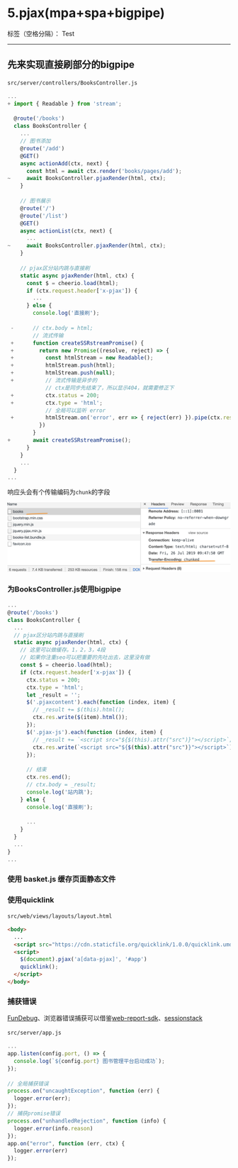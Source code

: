 ﻿# 5.pjax(mpa+spa+bigpipe)

标签（空格分隔）： Test

---

<h2>先来实现直接刷部分的bigpipe</h2>

`src/server/controllers/BooksController.js`

```javascript
...
+ import { Readable } from 'stream';

  @route('/books')
  class BooksController {
    ...
    // 图书添加
    @route('/add')
    @GET()
    async actionAdd(ctx, next) {
      const html = await ctx.render('books/pages/add');
~     await BooksController.pjaxRender(html, ctx);
    }

    // 图书展示
    @route('/')
    @route('/list')
    @GET()
    async actionList(ctx, next) {
      ...
~     await BooksController.pjaxRender(html, ctx);
    }

    // pjax区分站内跳与直接刷
    static async pjaxRender(html, ctx) {
      const $ = cheerio.load(html);
      if (ctx.request.header['x-pjax']) {
        ...
      } else {
        console.log('直接刷');
        
 -      // ctx.body = html;
        // 流式传输
 +      function createSSRstreamPromise() {
 +        return new Promise((resolve, reject) => {
 +          const htmlStream = new Readable();
 +          htmlStream.push(html);
 +          htmlStream.push(null);
 +          // 流式传输是异步的
            // ctx是同步先结束了，所以显示404，就需要修正下
 +          ctx.status = 200;
 +          ctx.type = 'html';
            // 全局可以监听 error
 +          htmlStream.on('error', err => { reject(err) }).pipe(ctx.res);
          })
        }
+       await createSSRstreamPromise();
      }
    }
    ...
  }
...
```

响应头会有个传输编码为`chunk`的字段

<p><img src="https://raw.githubusercontent.com/rel-start/Notes/picture/picture/pjax(mpa%2Bspa)04.png"></p>

<h3>为BooksController.js使用bigpipe</h3>

```javascript
...
@route('/books')
class BooksController {
  ...
  // pjax区分站内跳与直接刷
  static async pjaxRender(html, ctx) {
    // 这里可以做缓存。1，2，3，4段
    // 如果你注重seo可以把重要的先吐出去，这里没有做
    const $ = cheerio.load(html);
    if (ctx.request.header['x-pjax']) {
      ctx.status = 200;
      ctx.type = 'html';
      let _result = '';
      $('.pjaxcontent').each(function (index, item) {
        // _result += $(this).html();
        ctx.res.write($(item).html());
      });
      $('.pjax-js').each(function (index, item) {
        // _result += `<script src="${$(this).attr("src")}"></script>`;
        ctx.res.write(`<script src="${$(this).attr("src")}"></script>`);
      });

      // 结束
      ctx.res.end();
      // ctx.body = _result;
      console.log('站内跳');
    } else {
      console.log('直接刷');

      ...
    }
  }
  ...
}
...
```

<h3>使用 basket.js 缓存页面静态文件</h3>

<h3>使用quicklink</h3>

`src/web/views/layouts/layout.html`

```html
<body>
  ...
  <script src="https://cdn.staticfile.org/quicklink/1.0.0/quicklink.umd.js"></script>
  <script>
    $(document).pjax('a[data-pjax]', '#app')
    quicklink();
  </script>
</body>
```

<h3>捕获错误</h3>

[FunDebug](https://docs.fundebug.com/notifier/nodejs/integration.html)、浏览器错误捕获可以借鉴[web-report-sdk](https://github.com/rel-start/web-report-sdk/blob/master/src/web-report-fetch.js)、[sessionstack](https://docs.sessionstack.com/docs/overview)

`src/server/app.js`

```javascript
...
app.listen(config.port, () => {
  console.log(`${config.port} 图书管理平台启动成功`);
});

// 全局捕获错误
process.on("uncaughtException", function (err) {
  logger.error(err);
});
// 捕获promise错误
process.on("unhandledRejection", function (info) {
  logger.error(info.reason)
});
app.on("error", function (err, ctx) {
  logger.error(err)
});
```

